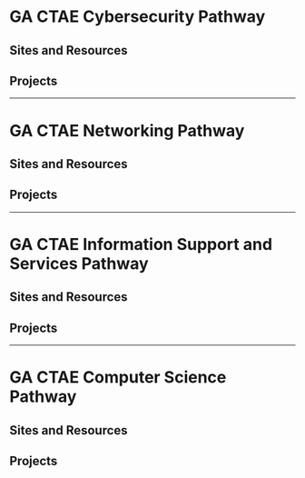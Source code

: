 # GA CTAE Cybersecurity Pathway
## Sites and Resources
## Projects

---

# GA CTAE Networking Pathway
## Sites and Resources
## Projects

---

# GA CTAE Information Support and Services Pathway
## Sites and Resources
## Projects

---

# GA CTAE Computer Science Pathway
## Sites and Resources
## Projects


